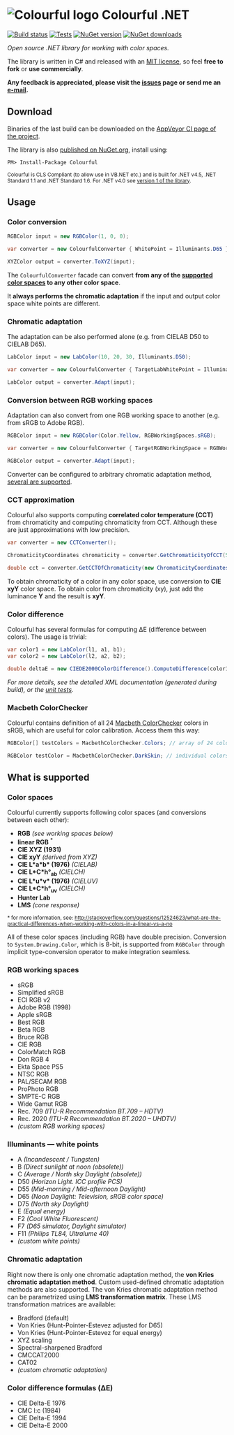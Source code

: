 ![Colourful logo](https://raw.githubusercontent.com/tompazourek/Colourful/master/assets/logo_32.png) Colourful .NET
==============

[![Build status](https://img.shields.io/appveyor/ci/tompazourek/colourful/master.svg)](https://ci.appveyor.com/project/tompazourek/colourful)
[![Tests](https://img.shields.io/appveyor/tests/tompazourek/colourful/master.svg)](https://ci.appveyor.com/project/tompazourek/colourful/build/tests) [![NuGet version](https://img.shields.io/nuget/v/Colourful.svg)](https://www.nuget.org/packages/Colourful/)
[![NuGet downloads](https://img.shields.io/nuget/dt/Colourful.svg)](https://www.nuget.org/packages/Colourful/)

*Open source .NET library for working with color spaces.*

The library is written in C# and released with an [MIT license](https://raw.githubusercontent.com/tompazourek/Colourful/master/LICENSE), so feel **free to fork** or **use commercially**.

**Any feedback is appreciated, please visit the [issues](https://github.com/tompazourek/Colourful/issues?state=open) page or send me an [e-mail](mailto:tom.pazourek@gmail.com).**

Download
--------

Binaries of the last build can be downloaded on the [AppVeyor CI page of the project](https://ci.appveyor.com/project/tompazourek/colourful/build/artifacts).

The library is also [published on NuGet.org](https://www.nuget.org/packages/Colourful/), install using:

```
PM> Install-Package Colourful
```

<sup>Colourful is CLS Compliant (to allow use in VB.NET etc.) and is built for .NET v4.5, .NET Standard 1.1 and .NET Standard 1.6. For .NET v4.0 see [version 1 of the library](https://github.com/tompazourek/Colourful/releases/tag/1.2.2).</sup>


Usage
-----

### Color conversion

```csharp
RGBColor input = new RGBColor(1, 0, 0);

var converter = new ColourfulConverter { WhitePoint = Illuminants.D65 };

XYZColor output = converter.ToXYZ(input);
```

The `ColourfulConverter` facade can convert **from any of the [supported color spaces](#color-spaces) to any other color space**.

It **always performs the chromatic adaptation** if the input and output color space white points are different.

### Chromatic adaptation

The adaptation can be also performed alone (e.g. from CIELAB D50 to CIELAB D65).


```csharp
LabColor input = new LabColor(10, 20, 30, Illuminants.D50);

var converter = new ColourfulConverter { TargetLabWhitePoint = Illuminants.D65 };

LabColor output = converter.Adapt(input);
```

### Conversion between RGB working spaces

Adaptation can also convert from one RGB working space to another (e.g. from sRGB to Adobe RGB).

```csharp
RGBColor input = new RGBColor(Color.Yellow, RGBWorkingSpaces.sRGB);

var converter = new ColourfulConverter { TargetRGBWorkingSpace = RGBWorkingSpaces.AdobeRGB1998 };

RGBColor output = converter.Adapt(input);
```

Converter can be configured to arbitrary chromatic adaptation method, [several are supported](#chromatic-adaptation-methods).

### CCT approximation

Colourful also supports computing **correlated color temperature (CCT)** from chromaticity and computing chromaticity from CCT. Although these are just approximations with low precision.

```csharp
var converter = new CCTConverter();

ChromaticityCoordinates chromaticity = converter.GetChromaticityOfCCT(5454); // x=0.33, y=0.34

double cct = converter.GetCCTOfChromaticity(new ChromaticityCoordinates(0.31271, 0.32902)); // cca 6500 K 
```

To obtain chromaticity of a color in any color space, use conversion to **CIE xyY** color space. To obtain color from chromaticity (xy), just add the luminance **Y** and the result is **xyY**. 

### Color difference

Colourful has several formulas for computing &#916;E (difference between colors). The usage is trivial:

```csharp
var color1 = new LabColor(l1, a1, b1);
var color2 = new LabColor(l2, a2, b2);

double deltaE = new CIEDE2000ColorDifference().ComputeDifference(color1, color2);
```

*For more details, see the detailed XML documentation (generated during build), or the [unit tests](https://github.com/tompazourek/Colourful/tree/master/Colourful.Tests).*

### Macbeth ColorChecker

Colourful contains definition of all 24 [Macbeth ColorChecker](http://en.wikipedia.org/wiki/ColorChecker) colors in sRGB, which are useful for color calibration. Access them this way:

```csharp
RGBColor[] testColors = MacbethColorChecker.Colors; // array of 24 colors

RGBColor testColor = MacbethColorChecker.DarkSkin; // individual colors
```


What is supported
-----------------

### Color spaces

Colourful currently supports following color spaces (and conversions between each other):

* **RGB** *(see working spaces below)*
* **linear RGB** <sup>*</sup>
* **CIE XYZ (1931)**
* **CIE xyY** *(derived from XYZ)*
* **CIE L\*a\*b\* (1976)** *(CIELAB)*
* **CIE L\*C\*h°<sub>ab</sub>** *(CIELCH)*
* **CIE L\*u\*v\* (1976)** *(CIELUV)*
* **CIE L\*C\*h°<sub>uv</sub>** *(CIELCH)*
* **Hunter Lab**
* **LMS** *(cone response)*

<sup>* for more information, see: http://stackoverflow.com/questions/12524623/what-are-the-practical-differences-when-working-with-colors-in-a-linear-vs-a-no</sup>

All of these color spaces (including RGB) have double precision. Conversion to `System.Drawing.Color`, which is 8-bit, is supported from `RGBColor` through implicit type-conversion operator to make integration seamless.

### RGB working spaces

  * sRGB
  * Simplified sRGB
  * ECI RGB v2
  * Adobe RGB (1998)
  * Apple sRGB
  * Best RGB
  * Beta RGB
  * Bruce RGB
  * CIE RGB
  * ColorMatch RGB
  * Don RGB 4
  * Ekta Space PS5
  * NTSC RGB
  * PAL/SECAM RGB
  * ProPhoto RGB
  * SMPTE-C RGB
  * Wide Gamut RGB
  * Rec. 709 *(ITU-R Recommendation BT.709 &ndash; HDTV)*
  * Rec. 2020 *(ITU-R Recommendation BT.2020 &ndash; UHDTV)*
  * *(custom RGB working spaces)*

### Illuminants &mdash; white points

* A *(Incandescent / Tungsten)*
* B *(Direct sunlight at noon (obsolete))*
* C *(Average / North sky Daylight (obsolete))*
* D50 *(Horizon Light. ICC profile PCS)*
* D55 *(Mid-morning / Mid-afternoon Daylight)*
* D65 *(Noon Daylight: Television, sRGB color space)*
* D75 *(North sky Daylight)*
* E *(Equal energy)*
* F2 *(Cool White Fluorescent)*
* F7 *(D65 simulator, Daylight simulator)*
* F11 *(Philips TL84, Ultralume 40)*
* *(custom white points)*

### Chromatic adaptation

Right now there is only one chromatic adaptation method, the **von Kries chromatic adaptation method**. Custom used-defined chromatic adaptation methods are also supported. The von Kries chromatic adaptation method can be parametrized using **LMS transformation matrix**. These LMS transformation matrices are available:

* Bradford (default)
* Von Kries (Hunt-Pointer-Estevez adjusted for D65)
* Von Kries (Hunt-Pointer-Estevez for equal energy)
* XYZ scaling
* Spectral-sharpened Bradford 
* CMCCAT2000
* CAT02
* *(custom chromatic adaptation)*

### Color difference formulas (ΔE)

* CIE Delta-E 1976
* CMC l:c (1984)
* CIE Delta-E 1994
* CIE Delta-E 2000

